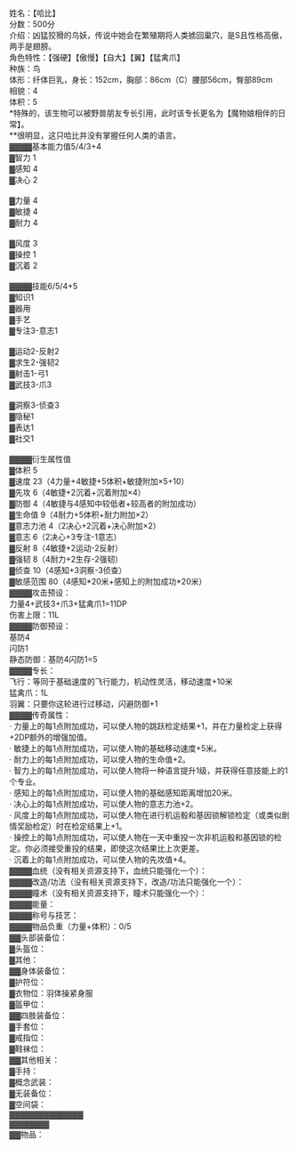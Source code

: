 <title>哈比</title>
<meta name="GENERATOR" content="WinCHM">
<meta http-equiv="Content-Type" content="text/html; charset=gb2312">
<br>姓名：【哈比】 
<br>分数：500分 
<br>介绍：凶猛狡猾的鸟妖，传说中她会在繁殖期将人类掳回巢穴，是S且性格高傲，两手是翅膀。 
<br>角色特性：【强硬】【傲慢】【自大】【翼】【猛禽爪】 
<br>种族：鸟 
<br>体形：纤体巨乳，身长：152cm，胸部：86cm（C）腰部56cm，臀部89cm 
<br>相貌：4 
<br>体积：5 
<br>*特殊的，该生物可以被野兽朋友专长引用，此时该专长更名为【魔物娘相伴的日常】。 
<br>**很明显，这只哈比并没有掌握任何人类的语言。
<br>▓▓▓▓基本能力值5/4/3+4
<br>▓智力 1
<br>▓感知 4
<br>▓决心 2
<br>
<br>▓力量 4
<br>▓敏捷 4
<br>▓耐力 4
<br>
<br>▓风度 3
<br>▓操控 1
<br>▓沉着 2
<br>
<br>▓▓▓▓技能6/5/4+5
<br>▓知识1
<br>▓器用
<br>▓手艺
<br>▓专注3-意志1
<br>
<br>▓运动2-反射2
<br>▓求生2-强韧2
<br>▓射击1-弓1
<br>▓武技3-爪3
<br>
<br>▓洞察3-侦查3
<br>▓隐秘1
<br>▓表达1
<br>▓社交1
<br>
<br>▓▓▓▓衍生属性值
<br>▓体积 5
<br>▓速度 23（4力量+4敏捷+5体积+敏捷附加×5+10）
<br>▓先攻 6（4敏捷+2沉着+沉着附加×4）
<br>▓防御 4（4敏捷与4感知中较低者+较高者的附加成功）
<br>▓生命值 9（4耐力+5体积+耐力附加×2）
<br>▓意志力池 4（2决心+2沉着+决心附加×2）
<br>▓意志 6（2决心+3专注-1意志） 
<br>▓反射 8（4敏捷+2运动-2反射） 
<br>▓强韧 8（4耐力+2生存-2强韧） 
<br>▓侦查 10（4感知+3洞察-3侦查） 
<br>▓敏感范围 80（4感知*20米+感知上的附加成功*20米）
<br>▓▓▓▓攻击预设：
<br>力量4+武技3+爪3+猛禽爪1=11DP
<br>伤害上限：11L
<br>▓▓▓▓防御预设：
<br>基防4
<br>闪防1
<br>静态防御：基防4闪防1=5
<br>▓▓▓▓专长：
<br>飞行：等同于基础速度的飞行能力，机动性灵活，移动速度+10米
<br>猛禽爪：1L
<br>羽翼：只要你这轮进行过移动，闪避防御+1
<br>▓▓▓▓传奇属性：
<br>· 力量上的每1点附加成功，可以使人物的跳跃检定结果+1，并在力量检定上获得+2DP额外的增强加值。 
<br>· 敏捷上的每1点附加成功，可以使人物的基础移动速度+5米。 
<br>· 耐力上的每1点附加成功，可以使人物的生命值+2。 
<br>· 智力上的每1点附加成功，可以使人物将一种语言提升1级，并获得任意技能上的1个专业。 
<br>· 感知上的每1点附加成功，可以使人物的基础感知距离增加20米。 
<br>· 决心上的每1点附加成功，可以使人物的意志力池+2。 
<br>· 风度上的每1点附加成功，可以使人物在进行机运骰和基因锁解锁检定（或类似剧情奖励检定）时在检定结果上+1。 
<br>· 操控上的每1点附加成功，可以使人物在一天中重投一次非机运骰和基因锁的检定。你必须接受重投的结果，即使这次结果比上次更差。 
<br>· 沉着上的每1点附加成功，可以使人物的先攻值+4。
<br>▓▓▓▓血统（没有相关资源支持下，血统只能强化一个）：
<br>▓▓▓▓改造/功法（没有相关资源支持下，改造/功法只能强化一个）：
<br>▓▓▓▓瞳术（没有相关资源支持下，瞳术只能强化一个）：
<br>▓▓▓▓能量：
<br>▓▓▓▓称号与技艺：
<br>▓▓▓▓物品负重（力量+体积）：0/5
<br>▓▓头部装备位：
<br>▓头盔位：
<br>▓其他：
<br>▓▓身体装备位：
<br>▓护符位：
<br>▓衣物位：羽体操紧身服
<br>▓盔甲位：
<br>▓▓四肢装备位：
<br>▓手套位：
<br>▓戒指位：
<br>▓鞋袜位：
<br>▓▓其他相关：
<br>▓手持：
<br>▓概念武装：
<br>▓无装备位：
<br>▓空间袋：
<br>▓▓▓▓▓▓▓▓▓▓▓▓▓
<br>▓▓▓▓▓▓▓
<br>▓▓物品：
<br>